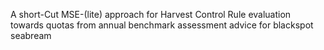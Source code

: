 A short-Cut MSE-(lite) approach for Harvest Control Rule evaluation towards quotas from annual benchmark assessment advice  for blackspot seabream
